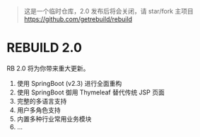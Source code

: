 > 这是一个临时仓库，2.0 发布后将会关闭，请 star/fork 主项目 https://github.com/getrebuild/rebuild

# REBUILD 2.0

RB 2.0 将为你带来重大更新。

1. 使用 SpringBoot (v2.3) 进行全面重构
2. 使用 SpringBoot 御用 Thymeleaf 替代传统 JSP 页面
3. 完整的多语言支持
4. 用户多角色支持
5. 内置多种行业常用业务模块
6. ...
